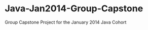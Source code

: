 Java-Jan2014-Group-Capstone
===========================

Group Capstone Project for the January 2014 Java Cohort
